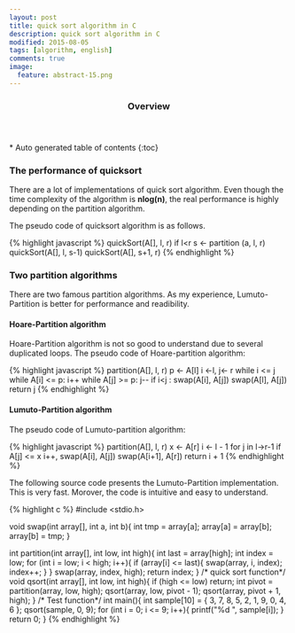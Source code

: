 ```yaml
---
layout: post
title: quick sort algorithm in C
description: quick sort algorithm in C
modified: 2015-08-05
tags: [algorithm, english]
comments: true
image:
  feature: abstract-15.png
---
```


<section id="table-of-contents" class="toc">
  <header>
    <h3>Overview</h3>
  </header>
<div id="drawer" markdown="1">
*  Auto generated table of contents
{:toc}
</div>
</section><!-- /#table-of-contents -->

### The performance of quicksort

There are a lot of implementations of quick sort algorithm. Even though the time complexity of the algorithm is **nlog(n)**, the real performance is highly depending on the partition algorithm. 

The pseudo code of quicksort algorithm is as follows. 

{% highlight javascript %}
quickSort(A[], l, r)
      if l<r
      s <- partition (a, l, r)
      quickSort(A[], l, s-1)
      quickSort(A[], s+1, r)
{% endhighlight %}

### Two partition algorithms

There are two famous partition algorithms. As my experience, Lumuto-Partition is better for performance and readibility.

#### Hoare-Partition algorithm

Hoare-Partition algorithm is not so good to understand due to several duplicated loops.
The pseudo code of Hoare-partition algorithm:

{% highlight javascript %}
partition(A[], l, r)
      p <- A[l]
      i <-l, j<- r
      while i <= j
	 while A[i] <= p: i++
	 while A[j] >= p: j--
	 if i<j : swap(A[i], A[j])
      swap(A[l], A[j])
      return j
{% endhighlight %}

#### Lumuto-Partition algorithm

The pseudo code of Lumuto-partition algorithm:

{% highlight javascript %}
partition(A[], l, r)
      x <- A[r]
      i <- l - 1
      for j in l->r-1
      	if A[j] <= x
      	   i++, swap(A[i], A[j])
      swap(A[i+1], A[r])
      return i + 1
{% endhighlight %}

The following source code presents the Lumuto-Partition implementation. This is very fast. Morover, the code is intuitive and easy to understand.

{% highlight c %}
#include <stdio.h>

void swap(int array[], int a, int b){
	int tmp = array[a];
	array[a] = array[b];
	array[b] = tmp;
}

int partition(int array[], int low, int high){
	int last = array[high];
	int index = low;
	for (int i = low; i < high; i++){
		if (array[i] <= last){
			swap(array, i, index);
			index++;
		}
	}
	swap(array, index, high);
	return index;
}
/* quick sort function*/
void qsort(int array[], int low, int high){
	if (high <= low)
		return;
	int pivot = partition(array, low, high);
	qsort(array, low, pivot - 1);
	qsort(array, pivot + 1, high);
}
/* Test function*/
int main(){
	int sample[10] = { 3, 7, 8, 5, 2, 1, 9, 0, 4, 6 };
	qsort(sample, 0, 9);
	for (int i = 0; i <= 9; i++){
		printf("%d ", sample[i]);
	}
	return 0;
}
{% endhighlight %}

